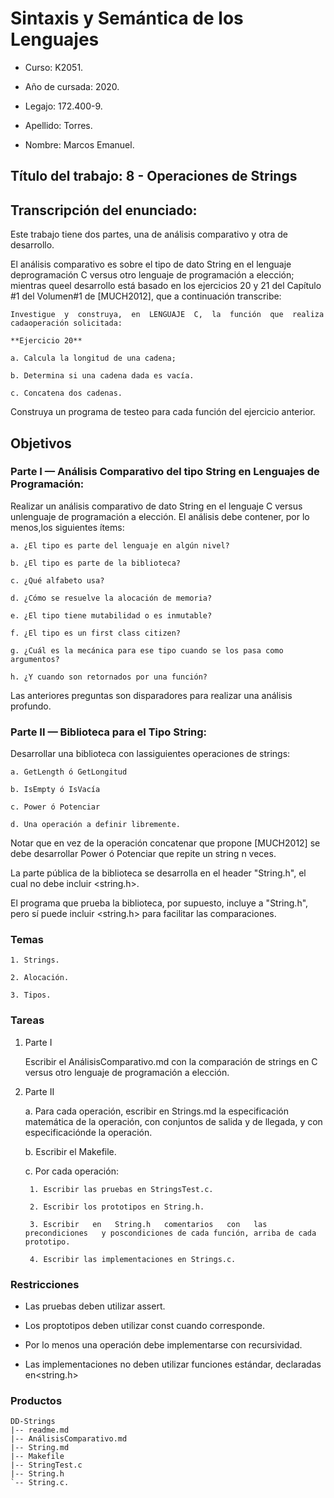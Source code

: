 # Sintaxis y Semántica de los Lenguajes


* Curso: K2051.  

* Año de cursada: 2020.

* Legajo: 172.400-9.

* Apellido: Torres.

* Nombre: Marcos Emanuel.

## Título del trabajo: 8 - Operaciones de Strings

## Transcripción del enunciado:

Este trabajo tiene dos partes, una de análisis comparativo y otra de desarrollo.

El  análisis  comparativo  es  sobre  el  tipo  de  dato  String  en  el  lenguaje  deprogramación C versus otro lenguaje de programación a elección; mientras queel desarrollo está basado en los ejercicios 20 y 21 del Capítulo #1 del Volumen#1 de [MUCH2012], que a continuación transcribe:

    Investigue  y  construya,  en  LENGUAJE  C,  la  función  que  realiza  cadaoperación solicitada:
    
    **Ejercicio 20**
    
    a. Calcula la longitud de una cadena;
    
    b. Determina si una cadena dada es vacía.
    
    c. Concatena dos cadenas.

Construya un programa de testeo para cada función del ejercicio anterior.

## **Objetivos**

### Parte I — Análisis Comparativo del tipo String en Lenguajes de Programación:

Realizar un análisis comparativo de dato String en el lenguaje C versus unlenguaje de programación a elección. El análisis debe contener, por lo menos,los siguientes ítems:

    a. ¿El tipo es parte del lenguaje en algún nivel?

    b. ¿El tipo es parte de la biblioteca?
    
    c. ¿Qué alfabeto usa?
    
    d. ¿Cómo se resuelve la alocación de memoria?
    
    e. ¿El tipo tiene mutabilidad o es inmutable?
    
    f. ¿El tipo es un first class citizen?
    
    g. ¿Cuál es la mecánica para ese tipo cuando se los pasa como argumentos?
    
    h. ¿Y cuando son retornados por una función?

Las anteriores preguntas son disparadores para realizar una análisis profundo.

### Parte  II — Biblioteca para el Tipo String:

Desarrollar  una  biblioteca  con  lassiguientes operaciones de strings:

    a. GetLength ó GetLongitud
    
    b. IsEmpty ó IsVacía
    
    c. Power ó Potenciar
    
    d. Una operación a definir libremente.

Notar que en vez de la operación concatenar que propone [MUCH2012] se debe desarrollar Power ó Potenciar que repite un string n veces.

La  parte  pública  de  la  biblioteca  se  desarrolla  en  el  header  "String.h",  el cual  no  debe  incluir  <string.h>.  

El  programa  que  prueba  la  biblioteca,  por supuesto, incluye a "String.h", pero sí puede incluir <string.h> para facilitar las comparaciones.

### **Temas**

    1. Strings.
    
    2. Alocación.  
    
    3. Tipos. 

### **Tareas**

1. Parte I
    
    Escribir el AnálisisComparativo.md con la comparación de strings en C versus otro lenguaje de programación a elección.
    
2. Parte II
    
    a. Para cada operación, escribir en Strings.md la especificación matemática de la operación, con conjuntos de salida y de llegada, y con especificaciónde la operación.
    
    b. Escribir el Makefile.
    
    c. Por cada operación:
    
        1. Escribir las pruebas en StringsTest.c.
        
        2. Escribir los prototipos en String.h.
        
        3. Escribir   en   String.h   comentarios   con   las   precondiciones   y poscondiciones de cada función, arriba de cada prototipo.
        
        4. Escribir las implementaciones en Strings.c.

### **Restricciones**

* Las pruebas deben utilizar assert.

* Los proptotipos deben utilizar const cuando corresponde.

* Por lo menos una operación debe implementarse con recursividad.

* Las  implementaciones  no  deben  utilizar  funciones  estándar,  declaradas  en<string.h>

### **Productos**
    DD-Strings
    |-- readme.md
    |-- AnálisisComparativo.md
    |-- String.md
    |-- Makefile
    |-- StringTest.c
    |-- String.h
    `-- String.c.